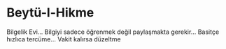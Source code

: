 # Beytü-l-Hikme
Bilgelik Evi... Bilgiyi sadece öğrenmek değil paylaşmakta gerekir... Basitçe hızlıca tercüme... Vakit kalırsa düzeltme
